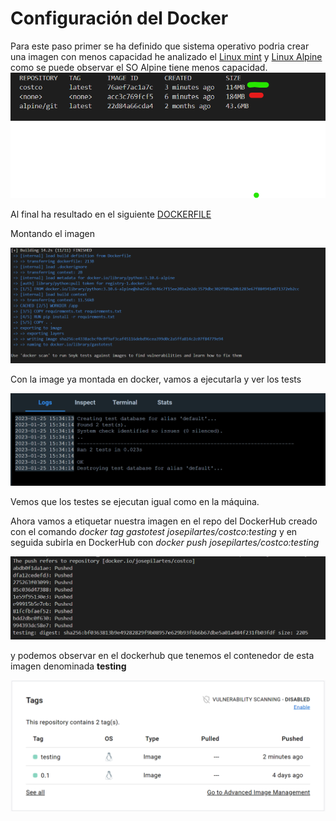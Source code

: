 # Configuración del Docker

Para este paso primer se ha definido que sistema operativo podria crear una imagen con menos capacidad he analizado el [Linux mint](https://linuxmint.com/) y [Linux Alpine](https://hub.docker.com/_/alpine) como se puede observar el SO Alpine tiene menos capacidad.
![](img/image_comparison1.png)

Al final ha resultado en el siguiente [DOCKERFILE](/SysCo/Dockerfile)

Montando el imagen

![](img/docker_build.png)

Con la image ya montada en docker, vamos a ejecutarla y ver los tests

![](img/image_desktoprunner.png)

Vemos que los testes se ejecutan igual como en la máquina.

Ahora vamos a etiquetar nuestra imagen en el repo del DockerHub creado con el comando *docker tag gastotest josepilartes/costco:testing* y en seguida subirla en DockerHub con *docker push josepilartes/costco:testing*

![](img/subir_docker.png)

y podemos observar en el dockerhub que tenemos el contenedor de esta imagen denominada **testing**

![](img/image_dockerHub.png)

